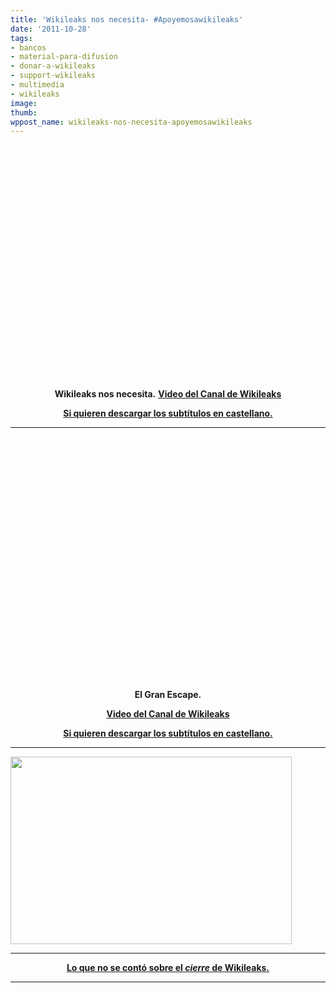 ```yaml
---
title: 'Wikileaks nos necesita- #Apoyemosawikileaks'
date: '2011-10-28'
tags:
- bancos
- material-para-difusion
- donar-a-wikileaks
- support-wikileaks
- multimedia
- wikileaks
image: 
thumb: 
wppost_name: wikileaks-nos-necesita-apoyemosawikileaks
---
```


<center><object style="height: 390px; width: 640px;" width="640" height="360" classid="clsid:d27cdb6e-ae6d-11cf-96b8-444553540000" codebase="http://download.macromedia.com/pub/shockwave/cabs/flash/swflash.cab#version=6,0,40,0"><param name="allowFullScreen" value="true" /><param name="allowScriptAccess" value="always" /><param name="src" value="https://www.youtube.com/v/V_HX1SJErkc?version=3&amp;feature=player_detailpage" /><param name="allowfullscreen" value="true" /><param name="allowscriptaccess" value="always" /><embed style="height: 390px; width: 640px;" width="640" height="360" type="application/x-shockwave-flash" src="https://www.youtube.com/v/V_HX1SJErkc?version=3&amp;feature=player_detailpage" allowFullScreen="true" allowScriptAccess="always" allowfullscreen="true" allowscriptaccess="always" /></object>
<strong>Wikileaks nos necesita.</strong>
<strong> <a href="https://www.youtube.com/user/TheWikiLeaksChannel" target="_blank">Video del Canal de Wikileaks</a></strong></center>
<p style="text-align: center;"><strong><a href="http://www.4shared.com/document/X1AyxR_O/wikiassange.html" target="_blank">Si quieren descargar los subtítulos en castellano.</a></strong></p>


<hr />

<object style="height: 390px; width: 640px;" width="640" height="360" classid="clsid:d27cdb6e-ae6d-11cf-96b8-444553540000" codebase="http://download.macromedia.com/pub/shockwave/cabs/flash/swflash.cab#version=6,0,40,0"><param name="allowFullScreen" value="true" /><param name="allowScriptAccess" value="always" /><param name="src" value="https://www.youtube.com/v/mNqhXL0iu4Q?version=3&amp;feature=player_detailpage" /><param name="allowfullscreen" value="true" /><param name="allowscriptaccess" value="always" /><embed style="height: 390px; width: 640px;" width="640" height="360" type="application/x-shockwave-flash" src="https://www.youtube.com/v/mNqhXL0iu4Q?version=3&amp;feature=player_detailpage" allowFullScreen="true" allowScriptAccess="always" allowfullscreen="true" allowscriptaccess="always" /></object>
<p style="text-align: center;"><strong>El Gran Escape.</strong></p>
<p style="text-align: center;"><strong><a href="https://www.youtube.com/user/TheWikiLeaksChannel" target="_blank">Video del Canal de Wikileaks</a></strong></p>
<p style="text-align: center;"><strong><a href="http://www.4shared.com/document/bdRyg6Vu/granescape.html" target="_blank">Si quieren descargar los subtítulos en castellano.</a></strong></p>


<hr />

<a href="https://partidopirata.com.ar/wp-content/uploads/2010/12/wikileaks.jpg"><img class="aligncenter size-full wp-image-252" title="Wikileaks" src="https://partidopirata.com.ar/wp-content/uploads/2010/12/wikileaks.jpg" alt="" width="450" height="300" /></a>

<hr />
<p style="text-align: center;"><strong><a href="https://partidopirata.com.ar/2163/lo-que-no-se-conto-sobre-el-cierre-de-wikileaks-por-santiago-o%c2%b4donnell">Lo que no se contó sobre el <em>cierre</em> de Wikileaks.</a></strong></p>


<hr />
